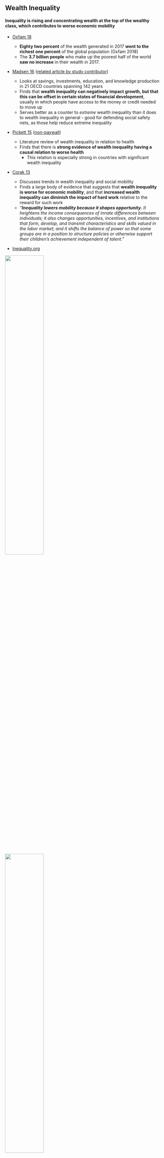 ## Wealth Inequality

#### Inequality is rising and concentrating wealth at the top of the wealthy class, which contributes to worse economic mobility



*   [Oxfam 18](https://www.oxfam.org/en/pressroom/pressreleases/2018-01-22/richest-1-percent-bagged-82-percent-wealth-created-last-year)
    *   **Eighty two percent** of the wealth generated in 2017 **went to the richest one percent** of the global population (Oxfam 2018)
    *   The **3.7 billion people** who make up the poorest half of the world **saw no increase** in their wealth in 2017.
*   [Madsen 16](https://www.monash.edu/__data/assets/pdf_file/0019/906004/1816inequalitymadsenislamdoucouliagos-002.pdf) ([related article by study contributor](https://www.weforum.org/agenda/2017/08/theres-an-argument-for-inequality-its-wrong-and-this-is-why/))
    *   Looks at savings, investments, education, and knowledge production in 21 OECD countries spanning 142 years
    *   Finds that **wealth inequality can negatively impact growth, but that this can be offset in certain states of financial development**, usually in which people have access to the money or credit needed to move up
    *   Serves better as a counter to _extreme_ wealth inequality than it does to wealth inequality in general - good for defending social safety nets, as those help reduce extreme inequality
*   [Pickett 15](https://www.sciencedirect.com/science/article/abs/pii/S0277953614008399) ([non-paywall](https://scihub.wikicn.top/https://www.sciencedirect.com/science/article/abs/pii/S0277953614008399))
    *   Literature review of wealth inequality in relation to health
    *   Finds that there is **strong evidence of wealth inequality having a causal relation to worse health**
        *   This relation is especially strong in countries with significant wealth inequality
*   [Corak 13](https://www.aeaweb.org/articles?id=10.1257/jep.27.3.79)
    *   Discusses trends in wealth inequality and social mobility
    *   Finds a large body of evidence that suggests that **wealth inequality is worse for economic mobility**, and that **increased wealth inequality can diminish the impact of hard work** relative to the reward for such work
    *   _“**Inequality lowers mobility because it shapes opportunity.** It heightens the income consequences of innate differences between individuals; it also changes opportunities, incentives, and institutions that form, develop, and transmit characteristics and skills valued in the labor market; and it shifts the balance of power so that some groups are in a position to structure policies or otherwise support their children’s achievement independent of talent.”_

*   [Inequality.org](https://inequality.org/facts/income-inequality/)

<img src="https://github.com/NB419/source-library/blob/master/images/inequality%201.png" height="50%" width="50%">
<img src="https://github.com/NB419/source-library/blob/master/images/inequality%202.png" height="50%" width="50%">
<img src="https://github.com/NB419/source-library/blob/master/images/inequality%203.png" height="50%" width="50%">
<img src="https://github.com/NB419/source-library/blob/master/images/inequality%204.png" height="50%" width="50%">
